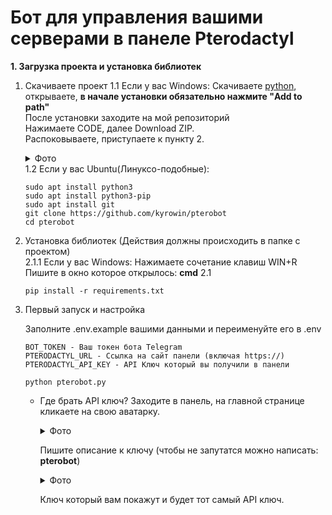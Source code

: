 # Бот для управления вашими серверами в панеле Pterodactyl

<b>1. Загрузка проекта и установка библиотек</b>
1. Скачиваете проект
  1.1 Если у вас Windows:
   Скачиваете [python](https://www.python.org/downloads/), открываете, <b>в начале установки обязательно нажмите "Add to path"</b>  
   После установки заходите на мой репозиторий  
   Нажимаете CODE, далее Download ZIP.  
   Распоковываете, приступаете к пункту 2.
   <details>
   <summary>Фото</summary>

   ![image](https://github.com/user-attachments/assets/5461b229-ae18-4533-b6c8-d73100196f9a)

   </details>
   1.2 Если у вас Ubuntu(Линуксо-подобные):

   ```
   sudo apt install python3
   sudo apt install python3-pip
   sudo apt install git
   git clone https://github.com/kyrowin/pterobot
   cd pterobot
   ```
2. Установка библиотек
(Действия должны происходить в папке с проектом)   
  2.1.1 Если у вас Windows:
   Нажимаете сочетание клавиш WIN+R  
   Пишите в окно которое открылось: <b>cmd</b>
  2.1

   ```
   pip install -r requirements.txt
   ```
3. Первый запуск и настройка

   Заполните .env.example вашими данными и переименуйте его в .env
   ```
   BOT_TOKEN - Ваш токен бота Telegram
   PTERODACTYL_URL - Ссылка на сайт панели (включая https://)
   PTERODACTYL_API_KEY - API Ключ который вы получили в панели
   ```

   ```
   python pterobot.py
   ```
   
   - Где брать API ключ?
   Заходите в панель, на главной странице кликаете на свою аватарку.
     <details>
     <summary>Фото</summary>
  
     ![image](https://github.com/user-attachments/assets/9ad2e272-9b13-4b6a-ae4f-dfe845ea5b0b)
  
     </details>
  
     Пишите описание к ключу (чтобы не запутатся можно написать: <b>pterobot</b>)
        <details>
     <summary>Фото</summary>
  
     ![image](https://github.com/user-attachments/assets/3d29e99d-27d3-46de-bef3-e97caf20c251)
  
  
     </details>
  
     Ключ который вам покажут и будет тот самый API ключ.
